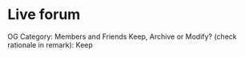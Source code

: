# Live forum

OG Category: Members and Friends
Keep, Archive or Modify? (check rationale in remark): Keep